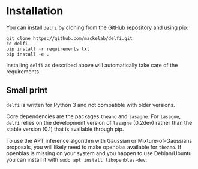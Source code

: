 # Installation

You can install `delfi` by cloning from the [GitHub repository](https://github.com/mackelab/delfi) and using pip:

```
git clone https://github.com/mackelab/delfi.git
cd delfi
pip install -r requirements.txt
pip install -e .
```

Installing `delfi` as described above will automatically take care of the requirements.


## Small print

`delfi` is written for Python 3 and not compatible with older versions.

Core dependencies are the packages `theano` and `lasagne`. For `lasagne`, `delfi` relies on the development version of `lasagne` (0.2dev) rather than the stable version (0.1) that is available through pip.

To use the APT inference algorithm with Gaussian or Mixture-of-Gaussians proposals, you will likely need to make openblas available for `theano`. If openblas is missing on your system and you happen to use Debian/Ubuntu you can install it with `sudo apt install libopenblas-dev`.
